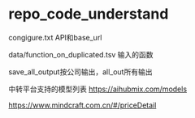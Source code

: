 # repo_code_understand


congigure.txt API和base_url

data/function_on_duplicated.tsv 输入的函数

save_all_output按公司输出，all_out所有输出

中转平台支持的模型列表
https://aihubmix.com/models

https://www.mindcraft.com.cn/#/priceDetail
